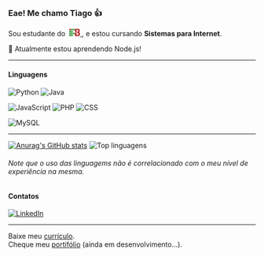 ### Eae! Me chamo Tiago 👍

Sou estudante do&nbsp;
<a href="https://www.ifb.edu.br" title="Página do Instituto Federal de Brasília" target="_blank">
  <img src="ifb.svg" width="22px" align="bottom"/>
<a>, e estou cursando **Sistemas para Internet**.
<br>
  
🌱 Atualmente estou aprendendo Node.js!
 

---
#### Linguagens
![Python](https://img.shields.io/badge/Python-3776AB?logo=python&logoColor=white&style=for-the-badge)
![Java](https://img.shields.io/badge/Java-007396?logo=java&logoColor=white&style=for-the-badge)

![JavaScript](https://img.shields.io/badge/JavaScript-F7DF1E?logo=javascript&logoColor=black&style=for-the-badge)
![PHP](https://img.shields.io/badge/PHP-777BB4?logo=java&logoColor=white&style=for-the-badge)
![CSS](https://img.shields.io/badge/CSS-1572B6?logo=css3&logoColor=white&style=for-the-badge)

![MySQL](https://img.shields.io/badge/MySQL-4479A1?logo=mysql&logoColor=white&style=for-the-badge)

---

<!-- - 🔭 I’m currently working on ...
- 🌱 I’m currently learning ...
- 👯 I’m looking to collaborate on ...
- 🤔 I’m looking for help with ...
- 💬 Ask me about ...
- 📫 How to reach me: ...
- 😄 Pronouns: ...
- ⚡ Fun fact: ... -->

[![Anurag's GitHub stats](https://github-readme-stats.vercel.app/api?username=tiagocf2)](https://github.com/anuraghazra/github-readme-stats)
![Top linguagens](https://github-readme-stats.vercel.app/api/top-langs/?username=tiagocf2&layout=compact)
###### _Note que o uso das linguagems não é correlacionado com o meu nível de experiência na mesma._

#### Contatos
[![LinkedIn](https://img.shields.io/badge/LinkedIn-0A66C2?logo=linkedin&logoColor=white&style=for-the-badge)](www.linkedin.com/in/tiagocfrausino "Meu perfil no Linkedin ☻")

--- 
 
Baixe meu [currículo](https://github.com/Tiagocf2/Tiagocf2/raw/main/Corriculum-Vitae--Tiago-Civatti-Frausino.pdf).  
Cheque meu [portifólio](https://tiagocf2.github.io/) (ainda em desenvolvimento...).

